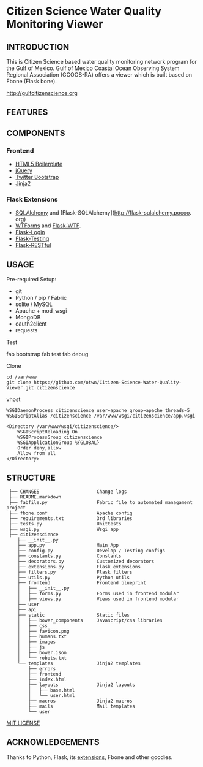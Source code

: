# Citizen Science Water Quality Monitoring Viewer

## INTRODUCTION

This is Citizen Science based water quality monitoring network program for the Gulf of Mexico. Gulf of Mexico Coastal Ocean Observing System Regional Association (GCOOS-RA) offers a viewer which is built based on Fbone (Flask bone).

http://gulfcitizenscience.org


## FEATURES

## COMPONENTS

### Frontend

 - [HTML5 Boilerplate](https://github.com/h5bp/html5-boilerplate)
 - [jQuery](http://jquery.com/)
 - [Twitter Bootstrap](https://github.com/twitter/bootstrap)
 - [Jinja2](http://jinja.pocoo.org/docs/dev/)

### Flask Extensions

 - [SQLAlchemy](http://www.sqlalchemy.org) and [Flask-SQLAlchemy](http://flask-sqlalchemy.pocoo.    org)
 - [WTForms](http://wtforms.readthedocs.io) and [Flask-WTF](https://flask-wtf.readthedocs.io).
 - [Flask-Login](https://flask-login.readthedocs.io)
 - [Flask-Testing](https://pythonhosted.org/Flask-Testing/)
 - [Flask-RESTful](http://flask-restful-cn.readthedocs.io/)


## USAGE

 Pre-required Setup:

 - git
 - Python / pip / Fabric
 - sqlite / MySQL
 - Apache + mod\_wsgi
 - MongoDB
 - oauth2client
 - requests

Test     

   fab bootstrap
   fab test
   fab debug

Clone

    cd /var/www
    git clone https://github.com/otwn/Citizen-Science-Water-Quality-Viewer.git citizenscience

vhost

    WSGIDaemonProcess citizenscience user=apache group=apache threads=5
    WSGIScriptAlias /citizenscience /var/www/wsgi/citizenscience/app.wsgi

    <Directory /var/www/wsgi/citizenscience/>
        WSGIScriptReloading On
        WSGIProcessGroup citizenscience
        WSGIApplicationGroup %{GLOBAL}
        Order deny,allow
        Allow from all
    </Directory>



## STRUCTURE

     ├── CHANGES                     Change logs
     ├── README.markdown
     ├── fabfile.py                  Fabric file to automated managament project
     ├── fbone.conf                  Apache config
     ├── requirements.txt            3rd libraries
     ├── tests.py                    Unittests
     ├── wsgi.py                     Wsgi app
     ├── citizenscience
        ├── __init__.py
        ├── app.py                   Main App
        ├── config.py                Develop / Testing configs
        ├── constants.py             Constants
        ├── decorators.py            Customized decorators
        ├── extensions.py            Flask extensions
        ├── filters.py               Flask filters
        ├── utils.py                 Python utils
        ├── frontend                 Frontend blueprint
        │   ├── __init__.py
        │   ├── forms.py             Forms used in frontend modular
        │   ├── views.py             Views used in frontend modular
        ├── user
        ├── api
        ├── static                   Static files
        │   ├── bower_components     Javascript/css libraries
        │   ├── css
        │   ├── favicon.png
        │   ├── humans.txt
        │   ├── images
        │   ├── js
        │   ├── bower.json           
        │   └── robots.txt
        └── templates                Jinja2 templates
            ├── errors
            ├── frontend
            ├── index.html
            ├── layouts              Jinja2 layouts
            │   ├── base.html
            │   └── user.html
            ├── macros               Jinja2 macros
            ├── mails                Mail templates
            └── user


[MIT LICENSE](http://www.tldrlegal.com/license/mit-license)

## ACKNOWLEDGEMENTS

Thanks to Python, Flask, its [extensions](http://flask.pocoo.org/extensions/), Fbone and other goodies.
